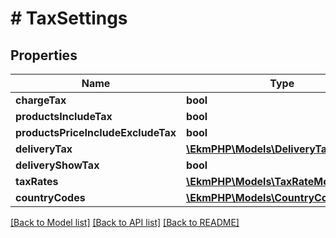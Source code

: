# # TaxSettings

## Properties

Name | Type | Description | Notes
------------ | ------------- | ------------- | -------------
**chargeTax** | **bool** |  | [optional]
**productsIncludeTax** | **bool** |  | [optional]
**productsPriceIncludeExcludeTax** | **bool** |  | [optional]
**deliveryTax** | [**\EkmPHP\Models\DeliveryTax**](DeliveryTax.md) |  | [optional]
**deliveryShowTax** | **bool** |  | [optional]
**taxRates** | [**\EkmPHP\Models\TaxRateModel[]**](TaxRateModel.md) |  | [optional]
**countryCodes** | [**\EkmPHP\Models\CountryCodeModel[]**](CountryCodeModel.md) |  | [optional]

[[Back to Model list]](../../README.md#models) [[Back to API list]](../../README.md#endpoints) [[Back to README]](../../README.md)
